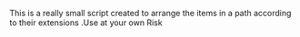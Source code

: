 This is a really small script created to arrange the items in a path according to their extensions .Use at your own Risk
